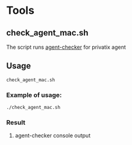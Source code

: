 # Tools

## check_agent_mac.sh

The script runs [agent-checker](https://github.com/Privatix/dapp-installer/tree/develop/tool/agent-checker) 
for privatix agent

## Usage

```
check_agent_mac.sh
```

### Example of usage:

```
./check_agent_mac.sh
```

### Result

1. agent-checker console output
